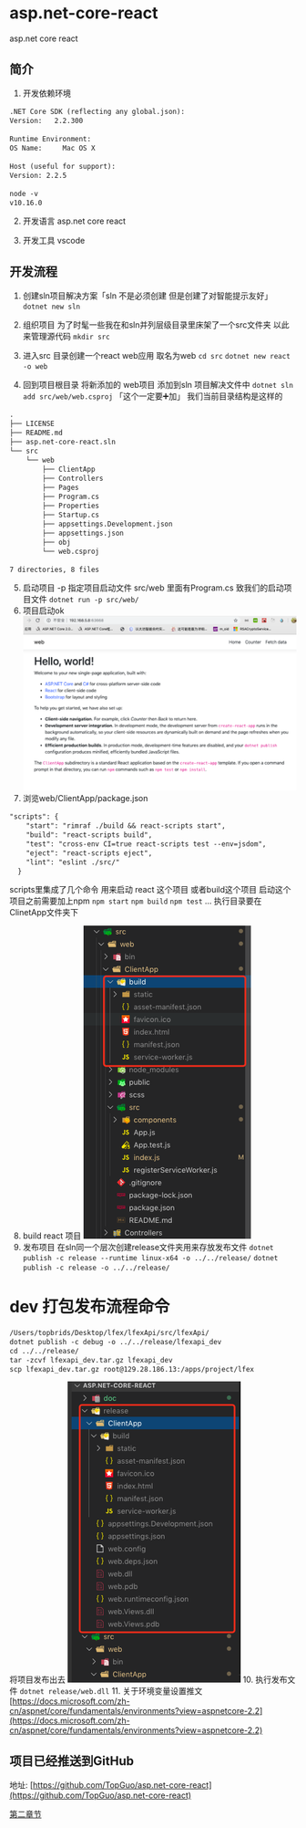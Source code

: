 # asp.net-core-react
asp.net core react
## 简介
1. 开发依赖环境

```
.NET Core SDK (reflecting any global.json): 
Version:   2.2.300

Runtime Environment:
OS Name:     Mac OS X

Host (useful for support):
Version: 2.2.5

node -v
v10.16.0
```
2. 开发语言
asp.net core
react

3. 开发工具
vscode

## 开发流程

1. 创建sln项目解决方案「sln 不是必须创建 但是创建了对智能提示友好」
`dotnet new sln`

2. 组织项目
为了时髦一些我在和sln并列层级目录里床架了一个src文件夹 以此来管理源代码
`mkdir src`
3. 进入src 目录创建一个react web应用 取名为web
`cd src`
`dotnet new react -o web`
4. 回到项目根目录 将新添加的 web项目 添加到sln 项目解决文件中
`dotnet sln add src/web/web.csproj`
「这个一定要➕加」
我们当前目录结构是这样的
```
.
├── LICENSE
├── README.md
├── asp.net-core-react.sln
└── src
    └── web
        ├── ClientApp
        ├── Controllers
        ├── Pages
        ├── Program.cs
        ├── Properties
        ├── Startup.cs
        ├── appsettings.Development.json
        ├── appsettings.json
        ├── obj
        └── web.csproj

7 directories, 8 files

```
5. 启动项目 -p 指定项目启动文件 src/web 里面有Program.cs 致我们的启动项目文件
`dotnet run -p src/web/`
6. 项目启动ok
![WX20190906-122334](/assets/WX20190906-122334.png)
7. 浏览web/ClientApp/package.json
```
"scripts": {
    "start": "rimraf ./build && react-scripts start",
    "build": "react-scripts build",
    "test": "cross-env CI=true react-scripts test --env=jsdom",
    "eject": "react-scripts eject",
    "lint": "eslint ./src/"
  }
```
scripts里集成了几个命令 用来启动 react 这个项目 或者build这个项目 启动这个项目之前需要加上npm
`npm start`
`npm build`
`npm test`
...
执行目录要在ClinetApp文件夹下

8. build react 项目
![WX20190906-132807](/assets/WX20190906-132807.png)
9. 发布项目
在sln同一个层次创建release文件夹用来存放发布文件
`dotnet publish -c release --runtime linux-x64 -o ../../release/`
`dotnet publish -c release -o ../../release/`



# dev 打包发布流程命令
```
/Users/topbrids/Desktop/lfex/lfexApi/src/lfexApi/
dotnet publish -c debug -o ../../release/lfexapi_dev
cd ../../release/
tar -zcvf lfexapi_dev.tar.gz lfexapi_dev
scp lfexapi_dev.tar.gz root@129.28.186.13:/apps/project/lfex

```

将项目发布出去
![WX20190906-133251](/assets/WX20190906-133251.png)
10. 执行发布文件
`dotnet release/web.dll`
11. 关于环境变量设置推文
[https://docs.microsoft.com/zh-cn/aspnet/core/fundamentals/environments?view=aspnetcore-2.2](https://docs.microsoft.com/zh-cn/aspnet/core/fundamentals/environments?view=aspnetcore-2.2)

## 项目已经推送到GitHub
地址:
[https://github.com/TopGuo/asp.net-core-react](https://github.com/TopGuo/asp.net-core-react)

[第二章节](https://github.com/TopGuo/asp.net-core-react/blob/master/doc/readme2.md)



